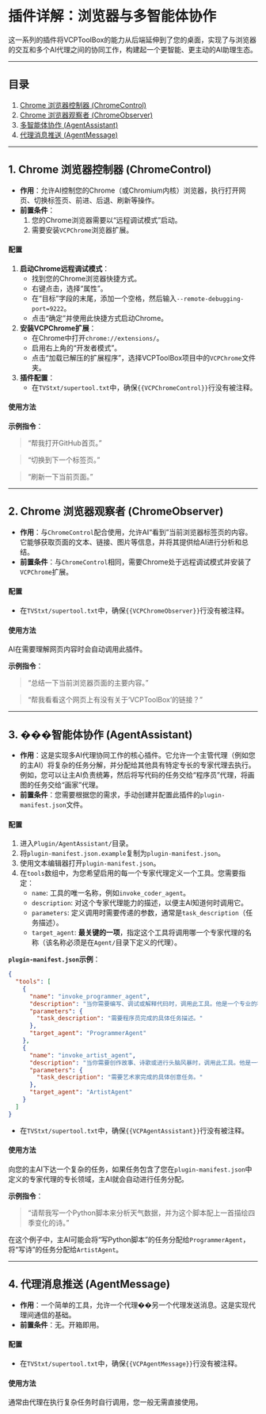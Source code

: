 # 插件详解：浏览器与多智能体协作

这一系列的插件将VCPToolBox的能力从后端延伸到了您的桌面，实现了与浏览器的交互和多个AI代理之间的协同工作，构建起一个更智能、更主动的AI助理生态。

---

## 目录
1.  [Chrome 浏览器控制器 (ChromeControl)](#1-chrome-浏览器控制器-chromecontrol)
2.  [Chrome 浏览器观察者 (ChromeObserver)](#2-chrome-浏览器观察者-chromeobserver)
3.  [多智能体协作 (AgentAssistant)](#3-多智能体协作-agentassistant)
4.  [代理消息推送 (AgentMessage)](#4-代理消息推送-agentmessage)

---

## 1. Chrome 浏览器控制器 (ChromeControl)

*   **作用**：允许AI控制您的Chrome（或Chromium内核）浏览器，执行打开网页、切换标签页、前进、后退、刷新等操作。
*   **前置条件**：
    1.  您的Chrome浏览器需要以“远程调试模式”启动。
    2.  需要安装`VCPChrome`浏览器扩展。

#### 配置

1.  **启动Chrome远程调试模式**：
    *   找到您的Chrome浏览器快捷方式。
    *   右键点击，选择“属性”。
    *   在“目标”字段的末尾，添加一个空格，然后输入`--remote-debugging-port=9222`。
    *   点击“确定”并使用此快捷方式启动Chrome。
2.  **安装VCPChrome扩展**：
    *   在Chrome中打开`chrome://extensions/`。
    *   启用右上角的“开发者模式”。
    *   点击“加载已解压的扩展程序”，选择VCPToolBox项目中的`VCPChrome`文件夹。
3.  **插件配置**：
    *   在`TVStxt/supertool.txt`中，确保`{{VCPChromeControl}}`行没有被注释。

#### 使用方法

**示例指令**：
> “帮我打开GitHub首页。”

> “切换到下一个标签页。”

> “刷新一下当前页面。”

---

## 2. Chrome 浏览器观察者 (ChromeObserver)

*   **作用**：与`ChromeControl`配合使用，允许AI“看到”当前浏览器标签页的内容。它能够获取页面的文本、链接、图片等信息，并将其提供给AI进行分析和总结。
*   **前置条件**：与`ChromeControl`相同，需要Chrome处于远程调试模式并安装了`VCPChrome`扩展。

#### 配置

*   在`TVStxt/supertool.txt`中，确保`{{VCPChromeObserver}}`行没有被注释。

#### 使用方法

AI在需要理解网页内容时会自动调用此插件。

**示例指令**：
> “总结一下当前浏览器页面的主要内容。”

> “帮我看看这个网页上有没有关于‘VCPToolBox’的链接？”

---

## 3. ���智能体协作 (AgentAssistant)

*   **作用**：这是实现多AI代理协同工作的核心插件。它允许一个主管代理（例如您的主AI）将复杂的任务分解，并分配给其他具有特定专长的专家代理去执行。例如，您可以让主AI负责统筹，然后将写代码的任务交给“程序员”代理，将画图的任务交给“画家”代理。
*   **前置条件**：您需要根据您的需求，手动创建并配置此插件的`plugin-manifest.json`文件。

#### 配置

1.  进入`Plugin/AgentAssistant/`目录。
2.  将`plugin-manifest.json.example`复制为`plugin-manifest.json`。
3.  使用文本编辑器打开`plugin-manifest.json`。
4.  在`tools`数组中，为您希望启用的每一个专家代理定义一个工具。您需要指定：
    *   `name`: 工具的唯一名称，例如`invoke_coder_agent`。
    *   `description`: 对这个专家代理能力的描述，以便主AI知道何时调用它。
    *   `parameters`: 定义调用时需要传递的参数，通常是`task_description`（任务描述）。
    *   `target_agent`: **最关键的一项**，指定这个工具将调用哪一个专家代理的名称（该名称必须是在`Agent/`目录下定义的代理）。

**`plugin-manifest.json`示例**：
```json
{
  "tools": [
    {
      "name": "invoke_programmer_agent",
      "description": "当你需要编写、调试或解释代码时，调用此工具。他是一个专业的程序员。",
      "parameters": {
        "task_description": "需要程序员完成的具体任务描述。"
      },
      "target_agent": "ProgrammerAgent"
    },
    {
      "name": "invoke_artist_agent",
      "description": "当你需要创作故事、诗歌或进行头脑风暴时，调用此工具。他是一个富有创造力的艺术家。",
      "parameters": {
        "task_description": "需要艺术家完成的具体创意任务。"
      },
      "target_agent": "ArtistAgent"
    }
  ]
}
```
*   在`TVStxt/supertool.txt`中，确保`{{VCPAgentAssistant}}`行没有被注释。

#### 使用方法

向您的主AI下达一个复杂的任务，如果任务包含了您在`plugin-manifest.json`中定义的专家代理的专长领域，主AI就会自动进行任务分配。

**示例指令**：
> “请帮我写一个Python脚本来分析天气数据，并为这个脚本配上一首描绘四季变化的诗。”

在这个例子中，主AI可能会将“写Python脚本”的任务分配给`ProgrammerAgent`，将“写诗”的任务分配给`ArtistAgent`。

---

## 4. 代理消息推送 (AgentMessage)

*   **作用**：一个简单的工具，允许一个代理��另一个代理发送消息。这是实现代理间通信的基础。
*   **前置条件**：无。开箱即用。

#### 配置

*   在`TVStxt/supertool.txt`中，确保`{{VCPAgentMessage}}`行没有被注释。

#### 使用方法

通常由代理在执行复杂任务时自行调用，您一般无需直接使用。
